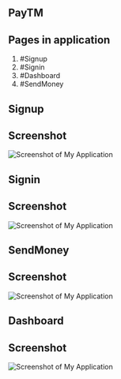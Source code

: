 ## PayTM

## Pages in application
1. #Signup
2. #Signin
3. #Dashboard
4. #SendMoney

## Signup
## Screenshot

![Screenshot of My Application](../paytm/screenshot/SignupPageScreenshot.png)

## Signin
## Screenshot

![Screenshot of My Application](../paytm/screenshot/SigninPageScreenshot.png)

## SendMoney
## Screenshot

![Screenshot of My Application](../paytm/screenshot/SendMoney.png)


## Dashboard
## Screenshot

![Screenshot of My Application](../paytm/screenshot/DashboardPageScreenshot.png)

